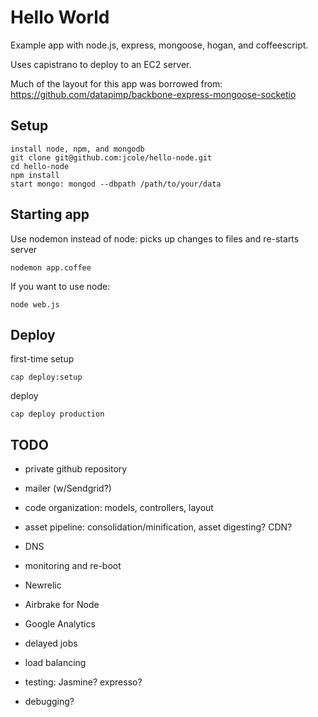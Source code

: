 # Hello World

  Example app with node.js, express, mongoose, hogan, and coffeescript.

  Uses capistrano to deploy to an EC2 server.
  
  Much of the layout for this app was borrowed from:
  https://github.com/datapimp/backbone-express-mongoose-socketio
  
## Setup

    install node, npm, and mongodb
    git clone git@github.com:jcole/hello-node.git
    cd hello-node
    npm install
    start mongo: mongod --dbpath /path/to/your/data
    
## Starting app

Use nodemon instead of node: picks up changes to files and re-starts server

    nodemon app.coffee
    
If you want to use node:

    node web.js

## Deploy

first-time setup
  
    cap deploy:setup

deploy

    cap deploy production
  
## TODO

* private github repository
* mailer (w/Sendgrid?)
* code organization: models, controllers, layout

* asset pipeline: consolidation/minification, asset digesting?  CDN?
* DNS
* monitoring and re-boot
* Newrelic
* Airbrake for Node
* Google Analytics
* delayed jobs
* load balancing

* testing: Jasmine? expresso?
* debugging?
